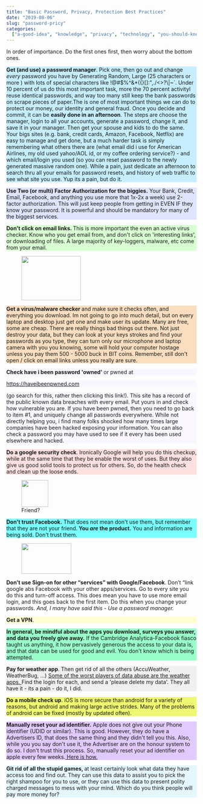 ```yaml
---
title: "Basic Password, Privacy, Protection Best Practices"
date: "2019-08-06"
slug: "password-pricy"
categories:
  ["a-good-idea", "knowledge", "privacy", "technology", "you-should-know"]
---
```


<!-- wp:paragraph {"align":"center","fontSize":"medium"} -->
<p class="has-text-align-center has-medium-font-size">In order of importance. Do the first ones first, then worry about the bottom ones.</p>
<!-- /wp:paragraph -->

<!-- wp:paragraph {"customBackgroundColor":"#c6eeff"} -->
<p style="background-color:#c6eeff" class="has-background"><strong>Get (and use) a password manager</strong>.  Pick one, then go out and change <em>every</em> password you have by Generating Random, Large (25 characters or more ) with lots of special characters like !@#$%^&amp;*({}[]:",./&lt;&gt;?\|~`. Under 10 percent of us do this most important task, more the 70 percent activityl reuse identical passwords, and way too many still keep the bank passwords on scrape pieces of paper.The is one of  most important things we can do to protect our money, our identity and general fraud. Once you decide and commit, it can be <strong>easily done in an afternoon</strong>. The steps are choose the manager, login to all your accounts, generate a password, change it, and save it in your manager.  Then get your spouse and kids to do the same. Your bigs sites (e.g. bank, credit cards, Amazon, Facebook, Netflix) are easy to manage and get done, but a much harder task is simply remembering what others there are (what email did i use for American Airlines, my old used yahoo/AOL id, or my coffee ordering service?) - and which email/login you used (so you can reset password to the newly generated massive random one). While a pain, just dedicate an afternoon to search thru all your emails for password resets, and history of web traffic to see what site you use. Yup its a pain, but do it.</p>
<!-- /wp:paragraph -->

<!-- wp:paragraph {"customBackgroundColor":"#e0e4ff"} -->
<p style="background-color:#e0e4ff" class="has-background"><strong>Use Two (or multi) Factor Authorization for the biggies.</strong> Your Bank, Credit, Email, Facebook, and anything you use more that 1x-2x a week) use 2-factor authorization. This will just keep people from getting in EVEN IF they know your password. It is powerful and should be mandatory for many of the biggest services.</p>
<!-- /wp:paragraph -->

<!-- wp:paragraph {"customBackgroundColor":"#d8ffd2"} -->
<p style="background-color:#d8ffd2" class="has-background"><strong>Don't click on email links. </strong>This is more important the even an active virus checker.  Know who you get email from, and don't click on 'interesting links', or downloading of files. A large majority of key-loggers, malware, etc come from your email. </p>
<!-- /wp:paragraph -->

<!-- wp:image {"align":"right","id":763,"width":157,"height":117} -->
<div class="wp-block-image"><figure class="alignright is-resized"><img src="https://ybotman.com/wp-content/uploads/image-39-1024x768.png" alt="" class="wp-image-763" width="157" height="117"/></figure></div>
<!-- /wp:image -->

<!-- wp:paragraph {"customBackgroundColor":"#fbdebf"} -->
<p style="background-color:#fbdebf" class="has-background"><strong>Get a virus/malware checker </strong>and make sure it checks often, and everything you download. Im not going to go into much detail, but on every laptop and desktop just get one and make user its update. Many are free, some are cheap. There are really things bad things out there. Not just destroy your data, but they can look at your keys strokes and find your passwords as you type, they can turn only our microphone and laptop camera with you you knowing, some will hold your computer hostage unless you pay them 500 - 5000 buck in BIT coins. Remember, still don't open / click on email links unless you really are sure. </p>
<!-- /wp:paragraph -->

<!-- wp:paragraph {"customBackgroundColor":"#f9f6ff"} -->
<p style="background-color:#f9f6ff" class="has-background"><strong>Check have i been password 'owned' </strong>or pwned at<a href="http:// https://haveibeenpwned.com"> </a></p>
<!-- /wp:paragraph -->

<!-- wp:paragraph {"customBackgroundColor":"#f9f6ff"} -->
<p style="background-color:#f9f6ff" class="has-background"><a href="http:// https://haveibeenpwned.com">https://haveibeenpwned.com</a> </p>
<!-- /wp:paragraph -->

<!-- wp:paragraph {"customBackgroundColor":"#f9f6ff"} -->
<p style="background-color:#f9f6ff" class="has-background">(go search for this, rather then clicking this link!). This site has a record of the public known data breaches with every email. Put yours in and check how vulnerable you are. If you have been pwned, then you need to go back to item #1, and uniquely change all passwords everywhere. While not directly helping you, i find many folks shocked how many times large companies have been hacked exposing your information. You can also check a password you may have used to see if it every has been used elsewhere and hacked. </p>
<!-- /wp:paragraph -->

<!-- wp:paragraph {"customBackgroundColor":"#ffe0e1"} -->
<p style="background-color:#ffe0e1" class="has-background"><strong>Do a google security check</strong>. Ironically Google will help you do this checkup, while at the same time that they be enable the worst of uses. But they also give us good solid tools to protect us for others. So, do the health check and clean up the loose ends. </p>
<!-- /wp:paragraph -->

<!-- wp:image {"align":"right","id":760,"width":71,"height":71} -->
<div class="wp-block-image"><figure class="alignright is-resized"><img src="https://ybotman.com/wp-content/uploads/image-38.png" alt="" class="wp-image-760" width="71" height="71"/><figcaption>Friend?</figcaption></figure></div>
<!-- /wp:image -->

<!-- wp:paragraph {"customBackgroundColor":"#78ffff"} -->
<p style="background-color:#78ffff" class="has-background"><strong>Don't trust Facebook.</strong> That does not mean don't use them, but remember that they are not your friend.<strong> You <em>are </em>the product.</strong> You and information are being sold. Don't trust them.</p>
<!-- /wp:paragraph -->

<!-- wp:image {"align":"right","id":759,"width":132,"height":81} -->
<div class="wp-block-image"><figure class="alignright is-resized"><img src="https://ybotman.com/wp-content/uploads/Screenshot-2019-08-14-13.09.37.png" alt="" class="wp-image-759" width="132" height="81"/></figure></div>
<!-- /wp:image -->

<!-- wp:paragraph -->
<p><strong>Don't use Sign-on for other “services”  with Google/Facebook</strong>. Don’t “link google abs Facebook with your other apps/services. Go to every site you do this and turn-off access. This does mean you have to use more email login, and this goes back to the first item. Do this when you change your passwords. <em>And, I many have said this - Use a password manager. </em></p>
<!-- /wp:paragraph -->

<!-- wp:paragraph {"customBackgroundColor":"#fffcd1"} -->
<p style="background-color:#fffcd1" class="has-background"><strong>Get a VPN</strong>.</p>
<!-- /wp:paragraph -->

<!-- wp:paragraph {"customBackgroundColor":"#98ffca"} -->
<p style="background-color:#98ffca" class="has-background"><strong>In general, be mindful about the apps you download, surveys you answer, and data you freely give away.</strong> If the Cambridge Analytica-Facebook fiasco taught us anything, it how pervasively generous the access to your data is, and that data can be used for good and evil. You don't know which is being attempted.</p>
<!-- /wp:paragraph -->

<!-- wp:paragraph {"customBackgroundColor":"#f0f0f0"} -->
<p style="background-color:#f0f0f0" class="has-background"><strong>Pay for weather app</strong>. Then get rid of all the others (AccuWeather, WeatherBug, ...) <a href="https://ybotman.com/the-privacy-battle/">Some of the worst players of data abuse are the weather apps. </a> Find the login for each, and send a 'please delete my data'. They all have it - its a pain - do it, I did.</p>
<!-- /wp:paragraph -->

<!-- wp:paragraph {"customBackgroundColor":"#eef971"} -->
<p style="background-color:#eef971" class="has-background"><strong>Do a mobile check up</strong>.  iOS is more secure than android for a variety of reasons, but android and making large active strides. Many of the problems of android can be fixed (mostly by updated often).</p>
<!-- /wp:paragraph -->

<!-- wp:paragraph {"customBackgroundColor":"#e1caff"} -->
<p style="background-color:#e1caff" class="has-background"><strong>Manually reset your ad identifier.</strong> Apple does not give out your Phone identifier (UDID or similar). This is good. However, they do have a Advertisers ID, that does the same thing and they didn't tell you this.  Also, while you you say don't use it, the Advertiser are on the honour system to do so. I don't trust this process.  So, manually reset your ad identifier on apple every few weeks.<a href="http://osxdaily.com/2013/02/01/reset-advertising-identifier-ios/"> Here is how.</a></p>
<!-- /wp:paragraph -->

<!-- wp:paragraph {"customBackgroundColor":"#e4f7ff"} -->
<p style="background-color:#e4f7ff" class="has-background"><strong>Git rid of all the stupid games, </strong>at least certainly look what data they have access too and find out.  They can use this data to assist you to pick the right shampoo for you to use, or they can use this data to present polity charged messages to mess with your mind. Which do you think people will pay more money for?</p>
<!-- /wp:paragraph -->
